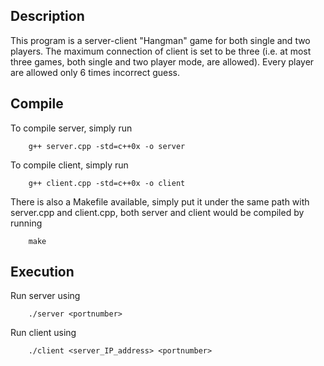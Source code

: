 Description
-------------

This program is a server-client "Hangman" game for both single and two players. The maximum connection of client is set to be three (i.e. at most three games, both single and two player mode, are allowed). Every player are allowed only 6 times incorrect guess. 

Compile
------------

To compile server, simply run

		g++ server.cpp -std=c++0x -o server

To compile client, simply run

		g++ client.cpp -std=c++0x -o client



There is also a Makefile available, simply put it under the same path with server.cpp and client.cpp, both server and client would be compiled by running

		make

Execution
-----------

Run server using

		./server <portnumber>

Run client using 

		./client <server_IP_address> <portnumber>

